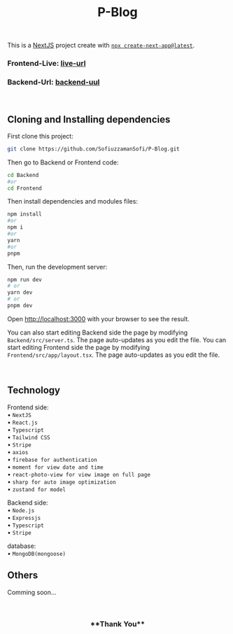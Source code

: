 <h1 align="center">
P-Blog
</h1>

<br/>

This is a [NextJS](https://nextjs.org/) project create with [`npx create-next-app@latest`](https://nextjs.org/docs/getting-started/installation).

### Frontend-Live: [live-url](https://p-blog-five.vercel.app)

### Backend-Url: [backend-uul](https://p-blog-server-via-cli.vercel.app)

<br/>

## Cloning and Installing dependencies

First clone this project:

```bash
git clone https://github.com/SofiuzzamanSofi/P-Blog.git
```
Then go to Backend or Frontend code:

```bash
cd Backend
#or
cd Frontend
```

Then install dependencies and modules files:

```bash
npm install
#or
npm i
#or
yarn
#or
pnpm
```

Then, run the development server:

```bash
npm run dev
# or
yarn dev
# or
pnpm dev
```

Open [http://localhost:3000](http://localhost:3000) with your browser to see the result.

You can also start editing Backend side the page by modifying `Backend/src/server.ts`. The page auto-updates as you edit the file.
You can start editing Frontend side the page by modifying `Frontend/src/app/layout.tsx`. The page auto-updates as you edit the file.

<br/>

## Technology


Frontend side:
<br> • `NextJS`
<br> • `React.js`
<br> • `Typescript`
<br> • `Tailwind CSS`
<br> • `Stripe`
<br> • `axios`
<br> • `firebase for authentication`
<br> • `moment for view date and time`
<br> • `react-photo-view for view image on full page`
<br> • `sharp for auto image optimization`
<br> • `zustand for model`

Backend side:
<br> • `Node.js`
<br> • `Expressjs`
<br> • `Typescript`
<br> • `Stripe`

database:
<br> • `MongoDB(mongoose)`

## Others

Comming soon...

<br/>

<h3 align="center">
**Thank You**
</h3>